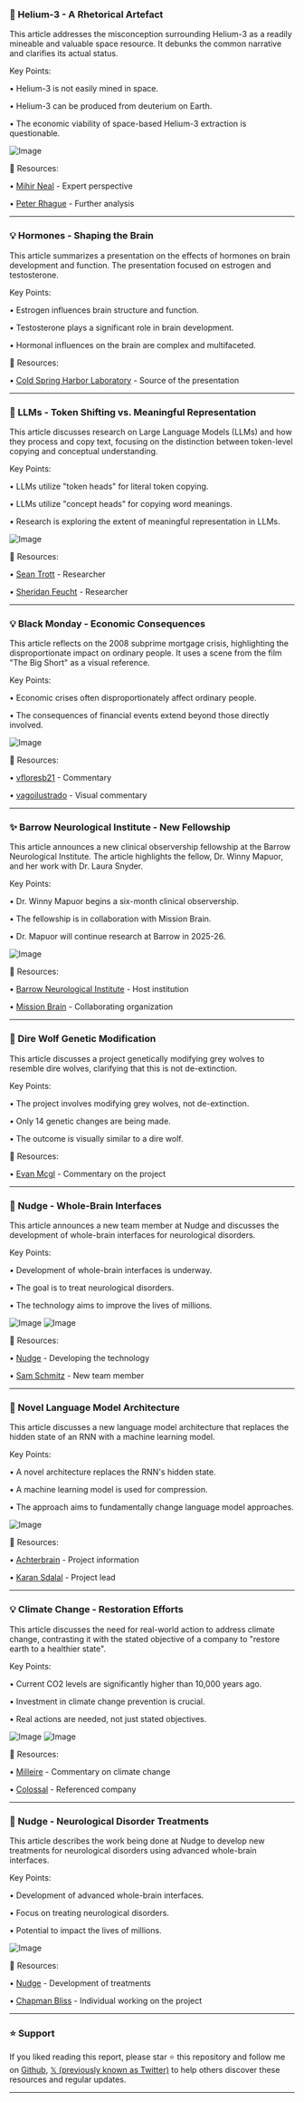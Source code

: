 ### 🤖 Helium-3 - A Rhetorical Artefact

This article addresses the misconception surrounding Helium-3 as a readily mineable and valuable space resource.  It debunks the common narrative and clarifies its actual status.

Key Points:

• Helium-3 is not easily mined in space.


•  Helium-3 can be produced from deuterium on Earth.


• The economic viability of space-based Helium-3 extraction is questionable.



![Image](https://pbs.twimg.com/media/GoGo_tPWUAEotiO?format=png&name=360x360)

🔗 Resources:

• [Mihir Neal](https://x.com/mihirneal) -  Expert perspective


• [Peter Rhague](https://x.com/peterrhague) -  Further analysis


---

### 💡 Hormones - Shaping the Brain

This article summarizes a presentation on the effects of hormones on brain development and function.  The presentation focused on estrogen and testosterone.

Key Points:

• Estrogen influences brain structure and function.


• Testosterone plays a significant role in brain development.


• Hormonal influences on the brain are complex and multifaceted.



🔗 Resources:

• [Cold Spring Harbor Laboratory](https://x.com/CSHL) -  Source of the presentation


---

### 🤖 LLMs - Token Shifting vs. Meaningful Representation

This article discusses research on Large Language Models (LLMs) and how they process and copy text, focusing on the distinction between token-level copying and conceptual understanding.

Key Points:

• LLMs utilize "token heads" for literal token copying.


• LLMs utilize "concept heads" for copying word meanings.


• Research is exploring the extent of meaningful representation in LLMs.



![Image](https://pbs.twimg.com/media/Gn787vEagAAVPcb?format=jpg&name=small)

🔗 Resources:

• [Sean Trott](https://x.com/Sean_Trott) - Researcher


• [Sheridan Feucht](https://x.com/sheridan_feucht) - Researcher


---

### 💡 Black Monday - Economic Consequences

This article reflects on the 2008 subprime mortgage crisis, highlighting the disproportionate impact on ordinary people.  It uses a scene from the film "The Big Short" as a visual reference.

Key Points:

• Economic crises often disproportionately affect ordinary people.


• The consequences of financial events extend beyond those directly involved.



![Image](https://pbs.twimg.com/ext_tw_video_thumb/1909284391773253632/pu/img/wxAxDgbR1BgJFtR6.jpg)

🔗 Resources:

• [vfloresb21](https://x.com/vfloresb21) -  Commentary


• [vagoilustrado](https://x.com/vagoilustrado) -  Visual commentary


---

### ✨ Barrow Neurological Institute - New Fellowship

This article announces a new clinical observership fellowship at the Barrow Neurological Institute.  The article highlights the fellow, Dr. Winny Mapuor, and her work with Dr. Laura Snyder.

Key Points:

• Dr. Winny Mapuor begins a six-month clinical observership.


• The fellowship is in collaboration with Mission Brain.


• Dr. Mapuor will continue research at Barrow in 2025-26.



![Image](https://pbs.twimg.com/media/GoB4ytnXQAAZR9_?format=jpg&name=small)

🔗 Resources:

• [Barrow Neurological Institute](https://x.com/BarrowNeuro) -  Host institution


• [Mission Brain](https://x.com/missionbrainorg) - Collaborating organization


---

### 🤖 Dire Wolf Genetic Modification

This article discusses a project genetically modifying grey wolves to resemble dire wolves, clarifying that this is not de-extinction.

Key Points:

• The project involves modifying grey wolves, not de-extinction.


• Only 14 genetic changes are being made.


• The outcome is visually similar to a dire wolf.


🔗 Resources:


• [Evan Mcgl](https://x.com/evan_mcgl) -  Commentary on the project



---

### 🚀 Nudge - Whole-Brain Interfaces

This article announces a new team member at Nudge and discusses the development of whole-brain interfaces for neurological disorders.

Key Points:

•  Development of whole-brain interfaces is underway.


•  The goal is to treat neurological disorders.


•  The technology aims to improve the lives of millions.



![Image](https://pbs.twimg.com/media/Gn9boi9aAAAnB25?format=jpg&name=900x900)
![Image](https://pbs.twimg.com/media/Gn9bokIbwAIOtRP?format=jpg&name=small)

🔗 Resources:

• [Nudge](https://x.com/nudge) -  Developing the technology


• [Sam Schmitz](https://x.com/samschmitz) -  New team member


---

### 🤖 Novel Language Model Architecture

This article discusses a new language model architecture that replaces the hidden state of an RNN with a machine learning model.

Key Points:

• A novel architecture replaces the RNN's hidden state.


• A machine learning model is used for compression.


•  The approach aims to fundamentally change language model approaches.



![Image](https://pbs.twimg.com/media/GR-cpVpawAABD38?format=png&name=small)

🔗 Resources:

• [Achterbrain](https://x.com/achterbrain) -  Project information


• [Karan Sdalal](https://x.com/karansdalal) - Project lead



---

### 💡 Climate Change - Restoration Efforts

This article discusses the need for real-world action to address climate change, contrasting it with the stated objective of a company to "restore earth to a healthier state".

Key Points:

• Current CO2 levels are significantly higher than 10,000 years ago.


•  Investment in climate change prevention is crucial.


•  Real actions are needed, not just stated objectives.



![Image](https://pbs.twimg.com/media/Gn8CmhGXUAAzdhf?format=jpg&name=small)
![Image](https://pbs.twimg.com/ext_tw_video_thumb/1909247653558231040/pu/img/xvewFWQtSaxZMONA.jpg)

🔗 Resources:

• [Milleire](https://x.com/milleire) - Commentary on climate change


• [Colossal](https://x.com/colossal) -  Referenced company



---

### 🚀 Nudge - Neurological Disorder Treatments

This article describes the work being done at Nudge to develop new treatments for neurological disorders using advanced whole-brain interfaces.

Key Points:

•  Development of advanced whole-brain interfaces.


•  Focus on treating neurological disorders.


•  Potential to impact the lives of millions.



![Image](https://pbs.twimg.com/media/Gn9WtGUbwAAEXTr?format=jpg&name=small)

🔗 Resources:

• [Nudge](https://x.com/nudge) - Development of treatments


• [Chapman Bliss](https://x.com/chapman_bliss) -  Individual working on the project


---

### ⭐️ Support

If you liked reading this report, please star ⭐️ this repository and follow me on [Github](https://github.com/Drix10), [𝕏 (previously known as Twitter)](https://x.com/DRIX_10_) to help others discover these resources and regular updates.

---